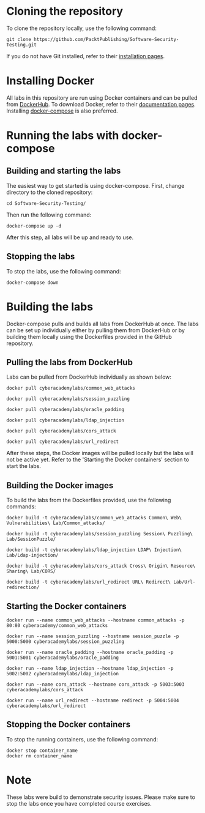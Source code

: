 # Cloning the repository
To clone the repository locally, use the following command:
```
git clone https://github.com/PacktPublishing/Software-Security-Testing.git
```
If you do not have Git installed, refer to their [installation pages](https://github.com/git-guides/install-git).

# Installing Docker
All labs in this repository are run using Docker containers and can be pulled from [DockerHub](https://hub.docker.com/u/cyberacademylabs). To download Docker, refer to their [documentation pages](https://docs.docker.com/get-docker/). Installing [docker-compose](https://docs.docker.com/compose/install/) is also preferred.

# Running the labs with docker-compose
## Building and starting the labs
The easiest way to get started is using docker-compose. First, change directory to the cloned repository:
```
cd Software-Security-Testing/
```
Then run the following command:
```
docker-compose up -d
```
After this step, all labs will be up and ready to use. 

## Stopping the labs
To stop the labs, use the following command:
```
docker-compose down
```

# Building the labs 
Docker-compose pulls and builds all labs from DockerHub at once. The labs can be set up individually either by pulling them from DockerHub or by building them locally using the Dockerfiles provided in the GitHub repository. 

## Pulling the labs from DockerHub
Labs can be pulled from DockerHub individually as shown below:
```
docker pull cyberacademylabs/common_web_attacks
```
```
docker pull cyberacademylabs/session_puzzling
```
```
docker pull cyberacademylabs/oracle_padding
```
```
docker pull cyberacademylabs/ldap_injection
```
```
docker pull cyberacademylabs/cors_attack
```
```
docker pull cyberacademylabs/url_redirect
```

After these steps, the Docker images will be pulled locally but the labs will not be active yet. Refer to the 'Starting the Docker containers' section to start the labs.

## Building the Docker images
To build the labs from the Dockerfiles provided, use the following commands:
```
docker build -t cyberacademylabs/common_web_attacks Common\ Web\ Vulnerabilities\ Lab/Common_attacks/
```
```
docker build -t cyberacademylabs/session_puzzling Session\ Puzzling\ Lab/SessionPuzzle/
```
```
docker build -t cyberacademylabs/ldap_injection LDAP\ Injection\ Lab/Ldap-injection/
```
```
docker build -t cyberacademylabs/cors_attack Cross\ Origin\ Resource\ Sharing\ Lab/CORS/
```
```
docker build -t cyberacademylabs/url_redirect URL\ Redirect\ Lab/Url-redirection/
```

## Starting the Docker containers
```
docker run --name common_web_attacks --hostname common_attacks -p 80:80 cyberacademy/common_web_attacks
```
```
docker run --name session_puzzling --hostname session_puzzle -p 5000:5000 cyberacademylabs/session_puzzling
```
```
docker run --name oracle_padding --hostname oracle_padding -p 5001:5001 cyberacademylabs/oracle_padding
```
```
docker run --name ldap_injection --hostname ldap_injection -p 5002:5002 cyberacademylabs/ldap_injection
```
```
docker run --name cors_attack --hostname cors_attack -p 5003:5003 cyberacademylabs/cors_attack
```
```
docker run --name url_redirect --hostname redirect -p 5004:5004 cyberacademylabs/url_redirect
```
## Stopping the Docker containers
To stop the running containers, use the following command:
```
docker stop container_name
docker rm container_name
```

# Note
These labs were build to demonstrate security issues. Please make sure to stop the labs once you have completed course exercises.

